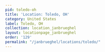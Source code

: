 ```yaml
---
pid: toledo-oh
title: 'Location: Toledo, OH'
category: United States
label: Toledo, OH
collection: location_janbrueghel
layout: locationpage_janbrueghel
order: '129'
permalink: "/janbrueghel/locations/toledo/"
---
```

